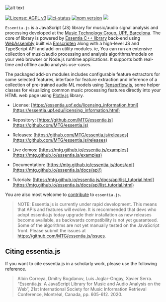 
![alt text](https://user-images.githubusercontent.com/14850001/66190489-67098d80-e68c-11e9-9a7c-35b82f6635e1.png)

[![License: AGPL v3](https://img.shields.io/badge/License-AGPL%20v3-blue.svg)](https://www.gnu.org/licenses/agpl-3.0)
[![ci-status](https://github.com/MTG/essentia.js/actions/workflows/integration.yml/badge.svg)](https://github.com/MTG/essentia.js/actions/workflows/integration.yml)
[![npm version](https://badge.fury.io/js/essentia.js.svg)](https://badge.fury.io/js/essentia.js)
[![](https://data.jsdelivr.com/v1/package/npm/essentia.js/badge)](https://www.jsdelivr.com/package/npm/essentia.js)


`Essentia.js` is a JavaScript (JS) library for music/audio signal analysis and processing developed at the [Music Technology Group, UPF, Barcelona](https://www.upf.edu/web/mtg/). The core of library is powered by [Essentia C++ library](https://essentia.upf.edu) back-end using [WebAssembly](https://webassembly.org/) built via [Emscripten](https://emscripten.org/) along with a high-level JS and TypeScript API and add-on utility modules. ie, You can run an extensive collection of music/audio processing and analysis algorithms/models on your web browser or Node.js runtime applications. It supports both real-time and offline audio analysis use-cases.  

The packaged add-on modules includes configurable feature extractors for some selected features, interface for feature extraction and inference of a collection of pre-trained audio ML models using [Tensorflow.js](https://www.tensorflow.org/js), some helper classes for visualizing common music processing features directly into your HTML web page using [Plotly.js](https://plotly.com/javascript/) library.

- License: [https://essentia.upf.edu/licensing_information.html](https://essentia.upf.edu/licensing_information.html)

- Repository: [https://github.com/MTG/essentia.js](https://github.com/MTG/essentia.js)

- Releases: [https://github.com/MTG/essentia.js/releases](https://github.com/MTG/essentia.js/releases)


- Live demos: [https://mtg.github.io/essentia.js/examples](https://mtg.github.io/essentia.js/examples)


- Documentation: [https://mtg.github.io/essentia.js/docs/api](https://mtg.github.io/essentia.js/docs/api/)

- Tutorials: [https://mtg.github.io/essentia.js/docs/api/list_tutorial.html](https://mtg.github.io/essentia.js/docs/api/list_tutorial.html)
  

You are also most welcome to [contribute](CONTRIBUTING.md) to `essentia.js`. 

> NOTE: Essentia.js is currently under rapid development. This means that APIs and features will evolve. It is recommended that devs who adopt essentia.js today upgrade their installation as new releases become available, as backwards compatibility is not yet guaranteed. Some of the algorithms are not yet manually tested on the JavaScript front. Please submit the issues at https://github.com/MTG/essentia.js/issues.

## Citing essentia.js
If you want to cite essentia.js in a scholarly work, please use the following reference.


> Albin Correya, Dmitry Bogdanov, Luis Joglar-Ongay, Xavier Serra. “Essentia.js: A JavaScript Library for Music and Audio Analysis on the Web”, 21st International Society for Music Information Retrieval Conference, Montréal, Canada, pp. 605-612. 2020.



